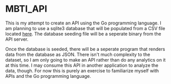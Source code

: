 # MBTI_API

This is my attempt to create an API using the Go programming language.  I am planning to use a sqlite3 database that will be populated from a CSV file located [here](https://www.kaggle.com/datasnaek/mbti-type/data).  The database seeding file will be a seperate binary from the API server.

Once the database is seeded, there will be a seperate program that renders data from the database as JSON.  There isn't much complexity to the dataset, so I am only going to make an API rather than do any analytics on it at this time.  I may consume this API in another application to analyze the data, though.  For now this is purely an exercise to familiarize myself with APIs and the Go programming language.
